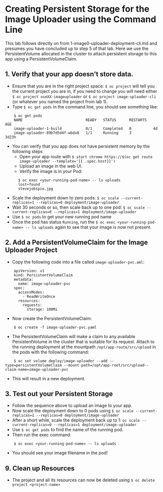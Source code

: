 # Creating Persistent Storage for the Image Uploader using the Command Line
This lab follows directly on from 1-image0-uploader-deployment-cli.md and presumes you have concluded up to step 5 of that lab. Here we use the PersistentVolume allocated in the cluster to attach persistent storage to this app using a PersistentVolumeClaim. 

## 1. Verify that your app doesn't store data.
- Ensure that you are in the right project space: ``$ oc project`` will tell you the current project you are in, if you need to change you will need either ``$ oc project oseXX-imageuploader`` or ``$ oc project image-uploader-cli`` (or whatever you named the project from lab 1).
- Type ``$ oc get pods`` in the command line, you should see something like:
```
    $ oc get pods
    NAME                             READY   STATUS      RESTARTS   AGE
    image-uploader-1-build           0/1     Completed   0          4d
    image-uploader-89b7d5d4f-wbdx8   1/1     Running     3          3d23h
```
- You can verify that you app does not have persistent memory by the following steps
  - Open your app route with ``$ start chrome https://$(oc get route image-uploader --template='{{ .spec.host}}')``
  - Upload an image in the web UI. 
  - Verify the image is in your Pod:
```
      $ oc exec <your-running-pod-name> -- ls uploads
      lost+found
      stevejobspie.jpg
```
  - Scale the deployment down to zero pods: ``$ oc scale --current-replicas=1 --replicas=0 deployment/image-uploader``
  - Wait 30 seconds or so, then scale back up to one pod: ``$ oc scale --current-replicas=0 --replicas=1 deployment/image-uploader``
  - Use ``$ oc pods`` to get your new running pod name
  - Once the pod has status ``Running``, run the ``$ oc exec <your-running-pod-name> -- ls uploads`` again to see that your image is now not present.

  
## 2. Add a PersistentVolumeClaim for the Image Uploader Project
- Copy the following code into a file called ``image-uploader-pvc.aml``:
```
    apiVersion: v1
    kind: PersistentVolumeClaim
    metadata:
      name: image-uploader-pvc
    spec:
      accessModes:
        - ReadWriteOnce
      resources:
        requests:
          storage: 100Mi
```
- Now create the PersistentVolumeClaim:
```
    $ oc create -f image-uploader-pvc.yaml
```
- The PersistentVolumeClaim will make a claim to any available PersistentVolume in the cluster that is suitable for its request. Attach to the running deployment at the mountpath ``/opt/app-route/src/upload`` in the pods with the following command:
```
    $ oc set volume deploy/image-uploader --add --type=persistentVolumeClaim --mount-path=/opt/app-root/src/upload--claim-name=image-uploader-pvc
```
- This will result in a new deployment. 

## 3. Test out your Persistent Storage
- Follow the sequence above to upload an image to your app. 
- Now scale the deployment down to 0 pods using ``$ oc scale --current-replicas=1 --replicas=0 deployment/image-uploader``
- After a short while, scale the deployment back up to 1: ``oc scale --current-replicas=0 --replicas=1 deployment/image-uploader``
- Use ``$ oc get pods`` to find the name of the running pod.
- Then run the exec command:
```
    $ oc exec <your-running-pod-name> -- ls uploads
```
- You should see your image filename in the pod!

## 9. Clean up Resources
- The project and all its resources can now be deleted using ``$ oc delete project <project-name>``